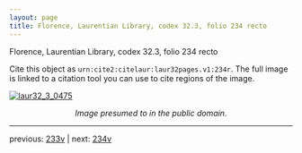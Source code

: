 ```yaml
---
layout: page
title: Florence, Laurentian Library, codex 32.3, folio 234 recto
---
```


Florence, Laurentian Library, codex 32.3, folio 234 recto

Cite this object as `urn:cite2:citelaur:laur32pages.v1:234r`.  The full image is linked to a citation tool you can use to cite regions of the image.

[![laur32_3_0475](http://www.homermultitext.org/iipsrv?IIIF=/project/homer/pyramidal/deepzoom/citelaur/laur32imgs/v1/laur32_3_0475.tif/full/800,/0/default.jpg)](http://www.homermultitext.org/ict2/?urn=urn:cite2:citelaur:laur32imgs.v1:laur32_3_0475) 

<p style="text-align: center; font-style: italic;">Image presumed to in the public domain.</p>

---

previous: [233v](../233v/) | next: [234v](../234v/)